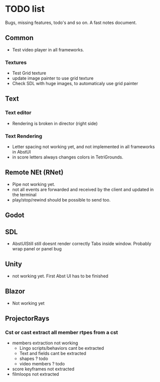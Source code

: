 # TODO list
Bugs, missing features, todo's and so on. A fast notes document.

## Common

- Test video player in all frameworks.


### Textures
- Test Grid texture
- update image painter to use grid texture
- Check SDL with huge images, to automaticaly use grid painter

## Text

### Text editor
- Rendering is broken in director (right side)
 
### Text Rendering
- Letter spacing not working yet, and not implemented in all frameworks in AbstUI
- in score letters always changes colors in TetriGrounds.

## Remote NEt (RNet)
- Pipe not working yet.
- not all events are forwarded and received by the client and updated in the terminal
- play/stop/rewind should be possible to send too.

## Godot



## SDL
- AbstUIStill still doesnt render correctly Tabs inside window. Probably wrap panel or panel bug


## Unity
- not working yet. First Abst UI has to be finished


## Blazor
- Not working yet 


## ProjectorRays

### Cst or cast extract all member rtpes from a cst
- members extraction not working
	- Lingo scripts/behaviors cant be extracted
	- Text and fields cant be extracted
	- shapes ? todo
	- video members ? todo
- score keyframes not extracted
- filmloops not extracted
    